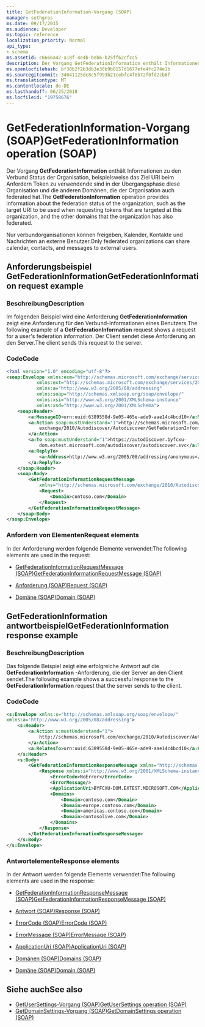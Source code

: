 ```yaml
---
title: GetFederationInformation-Vorgang (SOAP)
manager: sethgros
ms.date: 09/17/2015
ms.audience: Developer
ms.topic: reference
localization_priority: Normal
api_type:
- schema
ms.assetid: c6666a42-a18f-4e4b-beb6-b25ff62cfcc5
description: Der Vorgang GetFederationInformation enthält Informationen zu den Verbund Status von der Organisation, beispielsweise die Ziel-URI verwendet werden, wenn Token an, die in der Übergangsphase sind diese Organisation und den anderen Domänen, die auch die Organisation hat Verbund.
ms.openlocfilehash: bf38b2f2b3db3e38b9b0157d1677efe4fc274e1b
ms.sourcegitcommit: 34041125dc8c5f993b21cebfc4f8b72f0fd2cb6f
ms.translationtype: MT
ms.contentlocale: de-DE
ms.lasthandoff: 06/25/2018
ms.locfileid: "19758676"
---
```

# <a name="getfederationinformation-operation-soap"></a><span data-ttu-id="4421b-103">GetFederationInformation-Vorgang (SOAP)</span><span class="sxs-lookup"><span data-stu-id="4421b-103">GetFederationInformation operation (SOAP)</span></span>

<span data-ttu-id="4421b-104">Der Vorgang **GetFederationInformation** enthält Informationen zu den Verbund Status der Organisation, beispielsweise das Ziel URI beim Anfordern Token zu verwendende sind in der Übergangsphase diese Organisation und die anderen Domänen, die der Organisation auch federated hat.</span><span class="sxs-lookup"><span data-stu-id="4421b-104">The **GetFederationInformation** operation provides information about the federation status of the organization, such as the target URI to be used when requesting tokens that are targeted at this organization, and the other domains that the organization has also federated.</span></span> 
  
<span data-ttu-id="4421b-105">Nur verbundorganisationen können freigeben, Kalender, Kontakte und Nachrichten an externe Benutzer.</span><span class="sxs-lookup"><span data-stu-id="4421b-105">Only federated organizations can share calendar, contacts, and messages to external users.</span></span>
  
## <a name="getfederationinformation-request-example"></a><span data-ttu-id="4421b-106">Anforderungsbeispiel GetFederationInformation</span><span class="sxs-lookup"><span data-stu-id="4421b-106">GetFederationInformation request example</span></span>

### <a name="description"></a><span data-ttu-id="4421b-107">Beschreibung</span><span class="sxs-lookup"><span data-stu-id="4421b-107">Description</span></span>

<span data-ttu-id="4421b-108">Im folgenden Beispiel wird eine Anforderung **GetFederationInformation** zeigt eine Anforderung für den Verbund-Informationen eines Benutzers.</span><span class="sxs-lookup"><span data-stu-id="4421b-108">The following example of a **GetFederationInformation** request shows a request for a user's federation information.</span></span> <span data-ttu-id="4421b-109">Der Client sendet diese Anforderung an den Server.</span><span class="sxs-lookup"><span data-stu-id="4421b-109">The client sends this request to the server.</span></span> 
  
### <a name="code"></a><span data-ttu-id="4421b-110">Code</span><span class="sxs-lookup"><span data-stu-id="4421b-110">Code</span></span>

```XML
<?xml version="1.0" encoding="utf-8"?> 
<soap:Envelope xmlns:exm="http://schemas.microsoft.com/exchange/services/2006/messages"
           xmlns:ext="http://schemas.microsoft.com/exchange/services/2006/types"
           xmlns:a="http://www.w3.org/2005/08/addressing"
           xmlns:soap="http://schemas.xmlsoap.org/soap/envelope/"
           xmlns:xsi="http://www.w3.org/2001/XMLSchema-instance" 
           xmlns:xsd="http://www.w3.org/2001/XMLSchema"> 
    <soap:Header> 
        <a:MessageID>urn:uuid:6389558d-9e05-465e-ade9-aae14c4bcd10</a:MessageID> 
        <a:Action soap:mustUnderstand="1">http://schemas.microsoft.com/
            exchange/2010/Autodiscover/Autodiscover/GetFederationInformation
        </a:Action> 
        <a:To soap:mustUnderstand="1">https://autodiscover.byfcxu-
            dom.extest.microsoft.com/autodiscover/autodiscover.svc</a:To> 
        <a:ReplyTo>
            <a:Address>http://www.w3.org/2005/08/addressing/anonymous</a:Address> 
        </a:ReplyTo> 
    </soap:Header> 
    <soap:Body> 
        <GetFederationInformationRequestMessage 
            xmlns="http://schemas.microsoft.com/exchange/2010/Autodiscover"> 
            <Request> 
                <Domain>contoso.com</Domain> 
            </Request> 
        </GetFederationInformationRequestMessage>
    </soap:Body> 
</soap:Envelope>
```

### <a name="request-elements"></a><span data-ttu-id="4421b-111">Anfordern von Elementen</span><span class="sxs-lookup"><span data-stu-id="4421b-111">Request elements</span></span>

<span data-ttu-id="4421b-112">In der Anforderung werden folgende Elemente verwendet:</span><span class="sxs-lookup"><span data-stu-id="4421b-112">The following elements are used in the request:</span></span>
  
- [<span data-ttu-id="4421b-113">GetFederationInformationRequestMessage (SOAP)</span><span class="sxs-lookup"><span data-stu-id="4421b-113">GetFederationInformationRequestMessage (SOAP)</span></span>](getfederationinformationrequestmessage-soap.md)
    
- [<span data-ttu-id="4421b-114">Anforderung (SOAP)</span><span class="sxs-lookup"><span data-stu-id="4421b-114">Request (SOAP)</span></span>](request-soap.md)
    
- [<span data-ttu-id="4421b-115">Domäne (SOAP)</span><span class="sxs-lookup"><span data-stu-id="4421b-115">Domain (SOAP)</span></span>](domain-soap.md)
    
## <a name="getfederationinformation-response-example"></a><span data-ttu-id="4421b-116">GetFederationInformation antwortbeispiel</span><span class="sxs-lookup"><span data-stu-id="4421b-116">GetFederationInformation response example</span></span>

### <a name="description"></a><span data-ttu-id="4421b-117">Beschreibung</span><span class="sxs-lookup"><span data-stu-id="4421b-117">Description</span></span>

<span data-ttu-id="4421b-118">Das folgende Beispiel zeigt eine erfolgreiche Antwort auf die **GetFederationInformation** -Anforderung, die der Server an den Client sendet.</span><span class="sxs-lookup"><span data-stu-id="4421b-118">The following example shows a successful response to the **GetFederationInformation** request that the server sends to the client.</span></span> 
  
### <a name="code"></a><span data-ttu-id="4421b-119">Code</span><span class="sxs-lookup"><span data-stu-id="4421b-119">Code</span></span>

```XML
<s:Envelope xmlns:s="http://schemas.xmlsoap.org/soap/envelope/" 
xmlns:a="http://www.w3.org/2005/08/addressing"> 
    <s:Header> 
        <a:Action s:mustUnderstand="1">
            http://schemas.microsoft.com/exchange/2010/Autodiscover/Autodiscover/GetFederationInformationResponse
        </a:Action> 
        <a:RelatesTo>urn:uuid:6389558d-9e05-465e-ade9-aae14c4bcd10</a:RelatesTo> 
    </s:Header> 
    <s:Body> 
        <GetFederationInformationResponseMessage xmlns="http://schemas.microsoft.com/exchange/2010/Autodiscover"> 
            <Response xmlns:i="http://www.w3.org/2001/XMLSchema-instance"> 
                <ErrorCode>NoError</ErrorCode> 
                <ErrorMessage/> 
                <ApplicationUri>BYFCXU-DOM.EXTEST.MICROSOFT.COM</ApplicationUri> 
                <Domains> 
                    <Domain>contoso.com</Domain> 
                    <Domain>europe.contoso.com</Domain> 
                    <Domain>americas.contoso.com</Domain> 
                    <Domain>contosolive.com</Domain> 
                </Domains> 
            </Response> 
        </GetFederationInformationResponseMessage> 
    </s:Body> 
</s:Envelope>
```

### <a name="response-elements"></a><span data-ttu-id="4421b-120">Antwortelemente</span><span class="sxs-lookup"><span data-stu-id="4421b-120">Response elements</span></span>

<span data-ttu-id="4421b-121">In der Antwort werden folgende Elemente verwendet:</span><span class="sxs-lookup"><span data-stu-id="4421b-121">The following elements are used in the response:</span></span>
  
- [<span data-ttu-id="4421b-122">GetFederationInformationResponseMessage (SOAP)</span><span class="sxs-lookup"><span data-stu-id="4421b-122">GetFederationInformationResponseMessage (SOAP)</span></span>](getfederationinformationresponsemessage-soap.md)
    
- [<span data-ttu-id="4421b-123">Antwort (SOAP)</span><span class="sxs-lookup"><span data-stu-id="4421b-123">Response (SOAP)</span></span>](response-soap.md)
    
- [<span data-ttu-id="4421b-124">ErrorCode (SOAP)</span><span class="sxs-lookup"><span data-stu-id="4421b-124">ErrorCode (SOAP)</span></span>](errorcode-soap.md)
    
- [<span data-ttu-id="4421b-125">ErrorMessage (SOAP)</span><span class="sxs-lookup"><span data-stu-id="4421b-125">ErrorMessage (SOAP)</span></span>](errormessage-soap.md)
    
- [<span data-ttu-id="4421b-126">ApplicationUri (SOAP)</span><span class="sxs-lookup"><span data-stu-id="4421b-126">ApplicationUri (SOAP)</span></span>](applicationuri-soap.md)
    
- [<span data-ttu-id="4421b-127">Domänen (SOAP)</span><span class="sxs-lookup"><span data-stu-id="4421b-127">Domains (SOAP)</span></span>](domains-soap.md)
    
- [<span data-ttu-id="4421b-128">Domäne (SOAP)</span><span class="sxs-lookup"><span data-stu-id="4421b-128">Domain (SOAP)</span></span>](domain-soap.md)
    
## <a name="see-also"></a><span data-ttu-id="4421b-129">Siehe auch</span><span class="sxs-lookup"><span data-stu-id="4421b-129">See also</span></span>

- [<span data-ttu-id="4421b-130">GetUserSettings-Vorgang (SOAP)</span><span class="sxs-lookup"><span data-stu-id="4421b-130">GetUserSettings operation (SOAP)</span></span>](getusersettings-operation-soap.md)
- [<span data-ttu-id="4421b-131">GetDomainSettings-Vorgang (SOAP)</span><span class="sxs-lookup"><span data-stu-id="4421b-131">GetDomainSettings operation (SOAP)</span></span>](getdomainsettings-operation-soap.md)

